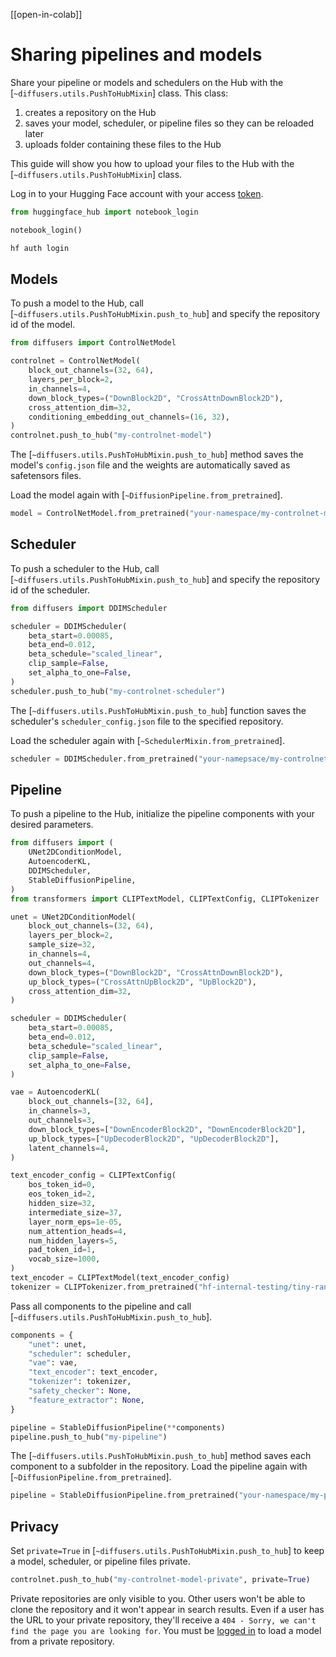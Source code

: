 <!--Copyright 2025 The HuggingFace Team. All rights reserved.

Licensed under the Apache License, Version 2.0 (the "License"); you may not use this file except in compliance with
the License. You may obtain a copy of the License at

http://www.apache.org/licenses/LICENSE-2.0

Unless required by applicable law or agreed to in writing, software distributed under the License is distributed on
an "AS IS" BASIS, WITHOUT WARRANTIES OR CONDITIONS OF ANY KIND, either express or implied. See the License for the
specific language governing permissions and limitations under the License.
-->

[[open-in-colab]]

# Sharing pipelines and models

Share your pipeline or models and schedulers on the Hub with the [`~diffusers.utils.PushToHubMixin`] class. This class:

1. creates a repository on the Hub
2. saves your model, scheduler, or pipeline files so they can be reloaded later
3. uploads folder containing these files to the Hub

This guide will show you how to upload your files to the Hub with the [`~diffusers.utils.PushToHubMixin`] class.

Log in to your Hugging Face account with your access [token](https://huggingface.co/settings/tokens).

<hfoptions id="login">
<hfoption id="notebook">

```py
from huggingface_hub import notebook_login

notebook_login()
```

</hfoption>
<hfoption id="hf CLI">

```bash
hf auth login
```

</hfoption>
</hfoptions>

## Models

To push a model to the Hub, call [`~diffusers.utils.PushToHubMixin.push_to_hub`] and specify the repository id of the model.

```py
from diffusers import ControlNetModel

controlnet = ControlNetModel(
    block_out_channels=(32, 64),
    layers_per_block=2,
    in_channels=4,
    down_block_types=("DownBlock2D", "CrossAttnDownBlock2D"),
    cross_attention_dim=32,
    conditioning_embedding_out_channels=(16, 32),
)
controlnet.push_to_hub("my-controlnet-model")
```

The [`~diffusers.utils.PushToHubMixin.push_to_hub`] method saves the model's `config.json` file and the weights are automatically saved as safetensors files.

Load the model again with [`~DiffusionPipeline.from_pretrained`].

```py
model = ControlNetModel.from_pretrained("your-namespace/my-controlnet-model")
```

## Scheduler

To push a scheduler to the Hub, call [`~diffusers.utils.PushToHubMixin.push_to_hub`] and specify the repository id of the scheduler.

```py
from diffusers import DDIMScheduler

scheduler = DDIMScheduler(
    beta_start=0.00085,
    beta_end=0.012,
    beta_schedule="scaled_linear",
    clip_sample=False,
    set_alpha_to_one=False,
)
scheduler.push_to_hub("my-controlnet-scheduler")
```

The [`~diffusers.utils.PushToHubMixin.push_to_hub`] function saves the scheduler's `scheduler_config.json` file to the specified repository.

Load the scheduler again with [`~SchedulerMixin.from_pretrained`].

```py
scheduler = DDIMScheduler.from_pretrained("your-namepsace/my-controlnet-scheduler")
```

## Pipeline

To push a pipeline to the Hub, initialize the pipeline components with your desired parameters.

```py
from diffusers import (
    UNet2DConditionModel,
    AutoencoderKL,
    DDIMScheduler,
    StableDiffusionPipeline,
)
from transformers import CLIPTextModel, CLIPTextConfig, CLIPTokenizer

unet = UNet2DConditionModel(
    block_out_channels=(32, 64),
    layers_per_block=2,
    sample_size=32,
    in_channels=4,
    out_channels=4,
    down_block_types=("DownBlock2D", "CrossAttnDownBlock2D"),
    up_block_types=("CrossAttnUpBlock2D", "UpBlock2D"),
    cross_attention_dim=32,
)

scheduler = DDIMScheduler(
    beta_start=0.00085,
    beta_end=0.012,
    beta_schedule="scaled_linear",
    clip_sample=False,
    set_alpha_to_one=False,
)

vae = AutoencoderKL(
    block_out_channels=[32, 64],
    in_channels=3,
    out_channels=3,
    down_block_types=["DownEncoderBlock2D", "DownEncoderBlock2D"],
    up_block_types=["UpDecoderBlock2D", "UpDecoderBlock2D"],
    latent_channels=4,
)

text_encoder_config = CLIPTextConfig(
    bos_token_id=0,
    eos_token_id=2,
    hidden_size=32,
    intermediate_size=37,
    layer_norm_eps=1e-05,
    num_attention_heads=4,
    num_hidden_layers=5,
    pad_token_id=1,
    vocab_size=1000,
)
text_encoder = CLIPTextModel(text_encoder_config)
tokenizer = CLIPTokenizer.from_pretrained("hf-internal-testing/tiny-random-clip")
```

Pass all components to the pipeline and call [`~diffusers.utils.PushToHubMixin.push_to_hub`].

```py
components = {
    "unet": unet,
    "scheduler": scheduler,
    "vae": vae,
    "text_encoder": text_encoder,
    "tokenizer": tokenizer,
    "safety_checker": None,
    "feature_extractor": None,
}

pipeline = StableDiffusionPipeline(**components)
pipeline.push_to_hub("my-pipeline")
```

The [`~diffusers.utils.PushToHubMixin.push_to_hub`] method saves each component to a subfolder in the repository. Load the pipeline again with [`~DiffusionPipeline.from_pretrained`].

```py
pipeline = StableDiffusionPipeline.from_pretrained("your-namespace/my-pipeline")
```

## Privacy

Set `private=True` in [`~diffusers.utils.PushToHubMixin.push_to_hub`] to keep a model, scheduler, or pipeline files private.

```py
controlnet.push_to_hub("my-controlnet-model-private", private=True)
```

Private repositories are only visible to you. Other users won't be able to clone the repository and it won't appear in search results. Even if a user has the URL to your private repository, they'll receive a `404 - Sorry, we can't find the page you are looking for`. You must be [logged in](https://huggingface.co/docs/huggingface_hub/quick-start#login) to load a model from a private repository.